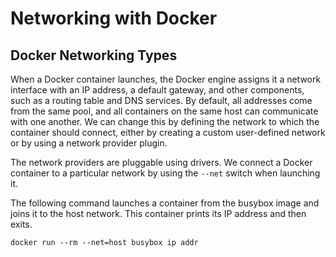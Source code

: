 # Networking with Docker

## Docker Networking Types

When a Docker container launches, the Docker engine assigns it a network interface with an IP address, a default gateway, and other components, such as a routing table and DNS services. By default, all addresses come from the same pool, and all containers on the same host can communicate with one another. We can change this by defining the network to which the container should connect, either by creating a custom user-defined network or by using a network provider plugin.

The network providers are pluggable using drivers. We connect a Docker container to a particular network by using the `--net` switch when launching it.

The following command launches a container from the busybox image and joins it to the host network. This container prints its IP address and then exits.

```console
docker run --rm --net=host busybox ip addr
```
